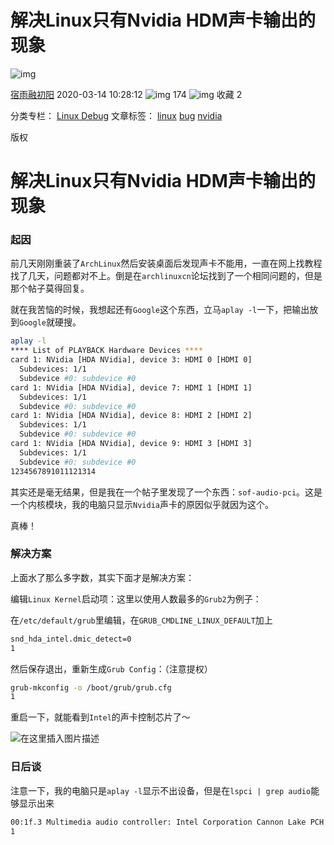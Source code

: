 # 解决Linux只有Nvidia HDM声卡输出的现象

![img](https://csdnimg.cn/release/blogv2/dist/pc/img/original.png)

[宿雨融初阳](https://me.csdn.net/weixin_43594034) 2020-03-14 10:28:12 ![img](https://csdnimg.cn/release/blogv2/dist/pc/img/articleReadEyes.png) 174 ![img](https://csdnimg.cn/release/blogv2/dist/pc/img/tobarCollect.png) 收藏 2

分类专栏： [Linux Debug](https://blog.csdn.net/weixin_43594034/category_9803266.html) 文章标签： [linux](https://www.csdn.net/gather_2d/MtjaQg5sMDY0MC1ibG9n.html) [bug](https://www.csdn.net/gather_21/MtTaEg0sNTcyNzMtYmxvZwO0O0OO0O0O.html) [nvidia](https://www.csdn.net/gather_2e/MtjaEg1sOTc3NzktYmxvZwO0O0OO0O0O.html)

版权

# 解决Linux只有Nvidia HDM声卡输出的现象

### 起因

 前几天刚刚重装了`ArchLinux`然后安装桌面后发现声卡不能用，一直在网上找教程找了几天，问题都对不上。倒是在`archlinuxcn`论坛找到了一个相同问题的，但是那个帖子莫得回复。

 就在我苦恼的时候，我想起还有`Google`这个东西，立马`aplay -l`一下，把输出放到`Google`就硬搜。

```bash
aplay -l
**** List of PLAYBACK Hardware Devices ****
card 1: NVidia [HDA NVidia], device 3: HDMI 0 [HDMI 0]
  Subdevices: 1/1
  Subdevice #0: subdevice #0
card 1: NVidia [HDA NVidia], device 7: HDMI 1 [HDMI 1]
  Subdevices: 1/1
  Subdevice #0: subdevice #0
card 1: NVidia [HDA NVidia], device 8: HDMI 2 [HDMI 2]
  Subdevices: 1/1
  Subdevice #0: subdevice #0
card 1: NVidia [HDA NVidia], device 9: HDMI 3 [HDMI 3]
  Subdevices: 1/1
  Subdevice #0: subdevice #0
1234567891011121314
```

 其实还是毫无结果，但是我在一个帖子里发现了一个东西：`sof-audio-pci`。这是一个内核模块，我的电脑只显示`Nvidia`声卡的原因似乎就因为这个。

 真棒！

### 解决方案

 上面水了那么多字数，其实下面才是解决方案：

 编辑`Linux Kernel`启动项：这里以使用人数最多的`Grub2`为例子：

 在`/etc/default/grub`里编辑，在`GRUB_CMDLINE_LINUX_DEFAULT`加上

```bash
snd_hda_intel.dmic_detect=0
1
```

 然后保存退出，重新生成`Grub Config`：（注意提权）

```bash
grub-mkconfig -o /boot/grub/grub.cfg
1
```

 重启一下，就能看到`Intel`的声卡控制芯片了～

![在这里插入图片描述](https://img-blog.csdnimg.cn/20200314102701261.png?x-oss-process=image/watermark,type_ZmFuZ3poZW5naGVpdGk,shadow_10,text_aHR0cHM6Ly9ibG9nLmNzZG4ubmV0L3dlaXhpbl80MzU5NDAzNA==,size_16,color_FFFFFF,t_70)

### 日后谈

 注意一下，我的电脑只是`aplay -l`显示不出设备，但是在`lspci | grep audio`能够显示出来

```bash
00:1f.3 Multimedia audio controller: Intel Corporation Cannon Lake PCH cAVS (rev 10)
1
```